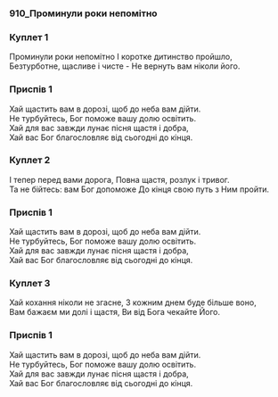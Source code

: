 ### 910_Проминули роки непомітно
### Куплет 1
Проминули роки непомітно І коротке дитинство пройшло, <br/>Безтурботне, щасливе і чисте - Не вернуть вам ніколи його.
### Приспів 1
Хай щастить вам в дорозі, щоб до неба вам дійти. <br/>Не турбуйтесь, Бог поможе вашу долю освітить. <br/>Хай для вас завжди лунає пісня щастя і добра, <br/>Хай вас Бог благословляє від сьогодні до кінця.
### Куплет 2
І тепер перед вами дорога, Повна щастя, розлук і тривог.<br/>Та не бійтесь: вам Бог допоможе До кінця свою путь з Ним пройти.
### Приспів 1
Хай щастить вам в дорозі, щоб до неба вам дійти. <br/>Не турбуйтесь, Бог поможе вашу долю освітить. <br/>Хай для вас завжди лунає пісня щастя і добра, <br/>Хай вас Бог благословляє від сьогодні до кінця.
### Куплет 3
Хай кохання ніколи не згасне, З кожним днем буде більше воно, <br/>Вам бажаєм ми долі і щастя, Ви від Бога чекайте Його.
### Приспів 1
Хай щастить вам в дорозі, щоб до неба вам дійти. <br/>Не турбуйтесь, Бог поможе вашу долю освітить. <br/>Хай для вас завжди лунає пісня щастя і добра, <br/>Хай вас Бог благословляє від сьогодні до кінця.
